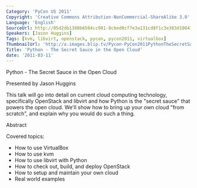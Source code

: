```yaml
---
Category: 'PyCon US 2011'
Copyright: 'Creative Commons Attribution-NonCommercial-ShareAlike 3.0'
Language: 'English'
SourceUrl: http://05d2db1380b6504cc981-8cbed8cf7e3a131cd8f1c3e383d10041.r93.cf2.rackcdn.com/pycon-us-2011/372_python-the-secret-sauce-in-the-open-cloud.mp4
Speakers: [Jason Huggins]
Tags: [kvm, libvirt, openstack, pycon, pycon2011, virtualbox]
ThumbnailUrl: 'http://a.images.blip.tv/Pycon-PyCon2011PythonTheSecretSauceInTheOpenCloud789.png'
Title: 'Python - The Secret Sauce in the Open Cloud'
date: '2011-03-11'
---
```

Python - The Secret Sauce in the Open Cloud

Presented by Jason Huggins

This talk will go into detail on current cloud computing technology,
specifically OpenStack and libvirt and how Python is the "secret sauce" that
powers the open cloud. We'll show how to bring up your own cloud "from
scratch", and explain why you would do such a thing.

Abstract

Covered topics:

  * How to use VirtualBox 
  * How to use kvm 
  * How to use libvirt with Python 
  * How to check out, build, and deploy OpenStack 
  * How to setup and maintain your own cloud 
  * Real world examples 


